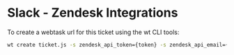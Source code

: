 # Slack - Zendesk Integrations

To create a webtask url for this ticket using the wt CLI tools:

```bash
wt create ticket.js -s zendesk_api_token={token} -s zendesk_api_email={email} slack_command_token={token} -s slack_api_token={token}
```
